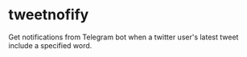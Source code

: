 # tweetnofify
Get notifications from Telegram bot when a twitter user's latest tweet include a specified word.
